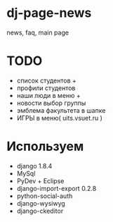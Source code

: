 # dj-page-news
news, faq, main page

# TODO
* список студентов +
* профили студентов
* наши люди в меню +
* новости выбор группы
* эмблема факультета в шапке
* ИГРЫ в меню( uits.vsuet.ru )

# Используем
* django 1.8.4
* MySql
* PyDev + Eclipse
* django-import-export 0.2.8
* python-social-auth
* django-wysiwyg
* django-ckeditor
